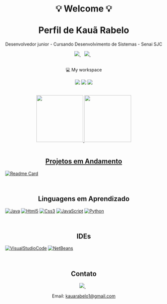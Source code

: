 

<h1 align = center>
  💡 Welcome 💡
  <br><br> 
  Perfil de Kauã Rabelo
</h1>

<p align = center>
  Desenvolvedor junior - Cursando Desenvolvimento de Sistemas - Senai SJC
</p>

<p align = center>
  <a href="https://www.linkedin.com/in/Kauarabelo">
      <img src="https://img.shields.io/badge/linkedin-%230077B5.svg?&style=for-the-badge&logo=linkedin&logoColor=black" />
  </a>&nbsp;&nbsp;
  
  <a href="https://instagram.com/Kauarabelo">
    <img src="https://img.shields.io/badge/instagram-%23E4405F.svg?&style=for-the-badge&logo=instagram&logoColor=black" />        
  </a>&nbsp;&nbsp;
  
</p>

<p align='center'>
  <br>
  💻 My workspace<br/><br/>
  <a href = '#'><img src="https://img.shields.io/badge/windows-%230078D6.svg?&style=for-the-badge&logo=windows&logoColor=black" /></a>
  <a href = '#'><img src="https://img.shields.io/badge/intel-core%20i5%209th-%230071C5.svg?&style=for-the-badge&logo=intel&logoColor=black" /></a>
  <a href = '#'><img src="https://img.shields.io/badge/RAM-8GB-%230071C5.svg?&style=for-the-badge&logoColor=black" /></a>
</p>

<!-- Estatisticas -->

<br>

<div align="center">
  <a href = '#'><img height="150em" src="https://github-readme-stats.vercel.app/api?username=Kauarabelo&show_icons=true&theme=radical&include_all_commits=true&count_private=true"/>
  <a href = '#'><img height="150em" src="https://github-readme-stats.vercel.app/api/top-langs/?username=Kauarabelo&layout=compact&langs_count=7&theme=radical"/>
</div>


<!-- Projetos em Andamento -->

<br>

<h2 align = center>
  Projetos em Andamento
</h2>

  [![Readme Card](https://github-readme-stats.vercel.app/api/pin/?username=Kauarabelo&repo=ProjetoSistema_Cerveja&theme=radical)](https://github.com/Kauarabelo/ProjetoSistema_Cerveja)
  
<br>
  
<!-- Skills -->
   
<h2 align = center>
 Linguagens em Aprendizado
</h2>

  <a href = '#'>![Java](https://img.shields.io/badge/Java-ED8B00?style=for-the-badge&logo=java&logoColor=black)</a>
  <a href = '#'>![Html5](https://img.shields.io/badge/HTML5-E34F26?style=for-the-badge&logo=html5&logoColor=black)</a>
  <a href = '#'>![Css3](https://img.shields.io/badge/CSS3-1572B6?style=for-the-badge&logo=css3&logoColor=black)</a>
  <a href = '#'>![JavaScript](https://img.shields.io/badge/JavaScript-323330?style=for-the-badge&logo=javascript&logoColor=F7DF1E)</a>
  <a href = '#'>![Python](https://img.shields.io/badge/Python-FFD43B?style=for-the-badge&logo=python&logoColor=black)</a>
  
<br>
  
<!--  Skills IDE -->

<h2 align = center>
  IDEs
</h2>

<a href = '#'>![VisualStudioCode](https://img.shields.io/badge/Visual_Studio_Code-0078D4?style=for-the-badge&logo=visual%20studio%20code&logoColor=black)</a>
<a href = '#'>![NetBeans](https://img.shields.io/badge/apache%20netbeans-1B6AC6?style=for-the-badge&logo=apache%20netbeans%20IDE&logoColor=black)</a>

<br>
  
<!-- Rodape -->

<h2 align = center>
  Contato 
</h2>

<div align = center>
  <a href="https://www.linkedin.com/in/Kauarabelo">
      <img src="https://img.shields.io/badge/linkedin-%230077B5.svg?&style=for-the-badge&logo=linkedin&logoColor=white" />
  </a>&nbsp;&nbsp;

  <p>
    Email: 
    <a href="kauarabelo1@gmail.com">
      kauarabelo1@gmail.com
    </a>
  </p>
</div>
